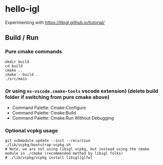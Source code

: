 # hello-igl
Experimenting with https://libigl.github.io/tutorial/

## Build / Run
### Pure cmake commands
```shell
mkdir build
cd build
cmake ..
cmake --build .
./src/main
```
### Or using `ms-vscode.cmake-tools` vscode extension) (delete build folder if switching from pure cmake above)
- Command Palette: Cmake:Configure 
- Command Palette: Cmake:Build
- Command Palette: Cmake:Run Without Debugging
 
### Optional vcpkg usage
```shell
git submodule update --init --recursive
./lib/vcpkg/bootstrap-vcpkg.sh
# Note, we are not using libigl vcpkg, but instead using the cmake module in ./cmake (recommended method by libigl folks)
# ./lib/vcpkg/vcpkg install libigl[glfw] 
```